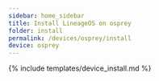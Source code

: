 ```yaml
---
sidebar: home_sidebar
title: Install LineageOS on osprey
folder: install
permalink: /devices/osprey/install
device: osprey
---
```

{% include templates/device_install.md %}
